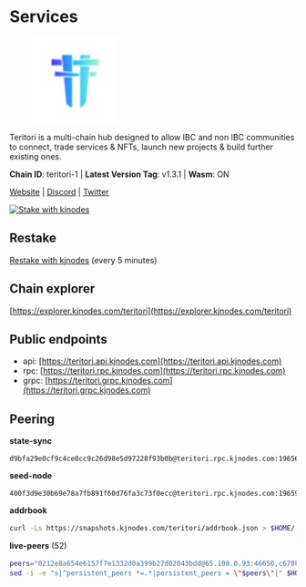 # Services

<figure><img src="https://raw.githubusercontent.com/kj89/cosmos-images/main/logos/teritori.png" width="150" alt=""><figcaption></figcaption></figure>

Teritori is a multi-chain hub designed to allow IBC and non IBC communities  to connect, trade services & NFTs, launch new projects & build further existing ones.

**Chain ID**: teritori-1 | **Latest Version Tag**: v1.3.1 | **Wasm**: ON

[Website](https://teritori.com) | [Discord](https://discord.gg/teritori) | [Twitter](https://twitter.com/TeritoriNetwork)

[![Stake with kjnodes](https://i.ibb.co/cr44Q8j/button-stake-with-kjnodes.png)](https://restake.app/teritori/torivaloper184ln03hkpt75uhrrr26f66kvcqvf4yn4nc2xjm)

## Restake

[Restake with kjnodes](https://restake.app/teritori/torivaloper184ln03hkpt75uhrrr26f66kvcqvf4yn4nc2xjm) (every 5 minutes)
## Chain explorer
[https://explorer.kjnodes.com/teritori](https://explorer.kjnodes.com/teritori)

## Public endpoints

* api: [https://teritori.api.kjnodes.com](https://teritori.api.kjnodes.com)
* rpc: [https://teritori.rpc.kjnodes.com](https://teritori.rpc.kjnodes.com)
* grpc: [https://teritori.grpc.kjnodes.com](https://teritori.grpc.kjnodes.com)

## Peering

**state-sync**

```text
d9bfa29e0cf9c4ce0cc9c26d98e5d97228f93b0b@teritori.rpc.kjnodes.com:19656
```

**seed-node**

```text
400f3d9e30b69e78a7fb891f60d76fa3c73f0ecc@teritori.rpc.kjnodes.com:19659
```

**addrbook**
```bash
curl -Ls https://snapshots.kjnodes.com/teritori/addrbook.json > $HOME/.teritorid/config/addrbook.json
```

**live-peers** (52)
```bash
peers="0212e8a654e6157f7e1332d0a399b27d02843bdd@65.108.0.93:46656,c670830fdf60374f008fa4a4eb851deddcdaef5b@65.109.88.107:46656,b336b83d9bab0b8cf96a3833efcbc196fab63fdd@212.95.51.215:36656,40caa979c29a9930ea2b8a6249037924d308ae84@162.55.234.70:54256,82ebb17ddac20928fb8107201dad9f5aea7f9132@198.244.200.3:26656,11f78b7959eb7454ed6ec2bd77a3f45491463fc8@162.19.89.8:10756,3178ac8fffd269325500c95679d58d5e8ec61746@198.244.213.94:22956,d956d6180e96c62315a777b1a3ed8f1ebf873e80@38.242.232.202:29656,1e08fefb7e8851490d40e804df76d1ac33cb1f0a@38.146.3.175:15956,526d8c7c44f59be9a39d7463c576b68c0db23174@65.108.234.23:15956,920f32f409bbb18b641cdc9513545e2e016c2c62@142.132.203.60:26656,d9bfa29e0cf9c4ce0cc9c26d98e5d97228f93b0b@65.109.88.38:19656,4b04b3d164dc6dd5bb555a7a106a8d314f30516f@65.21.136.170:53656,8ac41af54dfd91c41de71cde222a55670f2f405d@141.95.65.73:15956,2b4f46e601fb4ede2a0c98976337e3afdaa50dac@65.108.238.102:15956,ebc272824924ea1a27ea3183dd0b9ba713494f83@95.214.52.139:27166,e1b058e5cfa2b836ddaa496b10911da62dcf182e@138.201.8.248:26656,51eaf493facf36754411baa4f7b89355bd9cb3e7@195.201.63.87:42666,41caa4106f68977e3a5123e56f57934a2d34a1c1@185.16.38.210:27166,bdc0136f16ef53e5df84957549c876693345bbd6@51.159.2.19:27229,48980875839186e08e12ebf0d9a2803b45206833@65.109.92.241:38026,ca0d6b49b304c5f1c629809795f50440d5710b40@159.89.40.188:26656,63c28f10976800fd783930067d3d3a4eef358b28@173.215.85.171:20070,722b63e6c65628b929f22013dcbcde980210cb44@176.9.127.54:26656,0b27217386756577e1eadf00c4169dc8f041e522@51.210.7.219:26656,35de81a10ed992e427e6eb1d0d9ec3622d0f37fe@193.70.47.90:15956,c12c1ed98ab1f24266980c1f05ed0ca8812ca7aa@95.217.192.230:16656,a7d96dc929824613315dcc1c90fee119f28cc51f@164.152.161.254:26656,46b7ae20e3cc4264076a91c3601f3894a021a80d@65.108.6.45:36656,28e699a203996117d5b66fe0ed686a608d8d8c3a@95.211.196.113:26656,856c165de82fbd0489df9ec6ffaa0958c620e073@198.244.179.127:26656,106490318e51355bc6d72e7941a0080f8b8256b9@185.16.39.14:26656,e726816f42831689eab9378d5d577f1d06d25716@176.9.188.21:26656,5a98d637a16b16bf425a4a785c9d11a7d1e5b8a0@65.21.131.215:26736,ad347ea1ec920d12ccda2341348bcc89687739ef@88.99.164.158:38026,a8abf12f9b69a7d80999efe0aaafe5fcb28294d4@52.35.72.210:26656,78815c81331c114cd508dae3a012f0d3e5e2b966@185.119.118.117:3000,0e189bbc6db606a14950a0e59641b798a255c3c8@65.109.37.154:3000,3950af34da35ce3ff8c50ff3c47a43f5dfc93947@195.3.220.154:19656,35cdec21668ac214c74a6e45d444f6933f094bc4@144.202.72.17:26646,1f858b8cc8e18ef05de79dd470ad29ba29ddbeb7@65.108.77.106:26889,358f13bd95d91517053a58f4d30205842672837f@104.37.187.214:60656,2aab2f1c2c9b2a74c05ff53107f53b9b5cf75e6c@195.189.96.121:51656,409c8a2b94d3835419127521347355ae47f07dd3@5.181.190.157:27656,669470aba9778ccccd07127115dcdc30e141d7ae@65.108.232.248:33656,6ef7a8bc7a3cc0856594f12570e8f2282a099dcf@65.109.93.152:26796,5057950d34b67a67325f02949703388c4a35c1dd@154.53.59.87:19656,94b63fddfc78230f51aeb7ac34b9fb86bd042a77@212.23.222.126:30552,5ab6437f73fe71f392d53566e037aa91087530ac@139.144.67.202:26656,4cef2b81f82420434c6ce0dc43ca04ad18ef773f@65.108.75.107:15656,6085c32b26fb1baa4b16b426f5d56f2fff81cfc7@135.181.165.246:26656,406fc7fe86ba396cb7fc8616c546f21a1d3c51cd@89.58.57.158:26656"
sed -i -e "s|^persistent_peers *=.*|persistent_peers = \"$peers\"|" $HOME/.teritorid/config/config.toml
```
